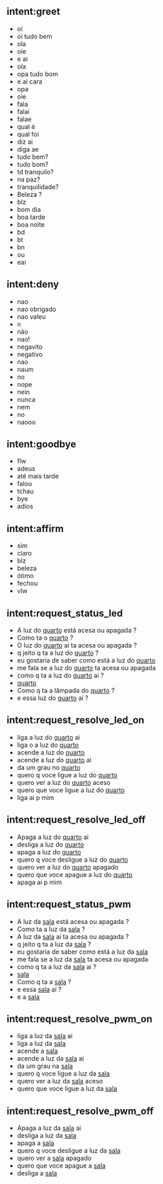 ## intent:greet
- oi
- oi tudo bem
- ola
- oie
- e ai
- ola
- opa tudo bom
- e ai cara
- opa
- oie
- fala
- falai
- falae
- qual é
- qual foi
- diz ai
- diga ae
- tudo bem?
- tudo bom?
- td tranquilo?
- na paz?
- tranquilidade?
- Beleza ?
- blz
- bom dia
- boa tarde
- boa noite
- bd
- bt
- bn
- ou
- eai

## intent:deny
- nao
- nao obrigado
- nao valeu
- n
- não
- nao!
- negavito
- negativo
- nao
- naum
- no
- nope
- nein
- nunca
- nem
- no
- naooo

## intent:goodbye
- flw
- adeus
- até mais tarde
- falou
- tchau
- bye
- adios

## intent:affirm
- sim
- claro
- blz
- beleza
- ótimo
- fechou
- vlw

## intent:request_status_led
- A luz do [quarto](led) está acesa ou apagada ?
- Como ta o [quarto](led) ?
- O luz do [quarto](led) ai ta acesa ou apagada ?
- q jeito q ta a luz do [quarto](led) ?
- eu gostaria de saber como está a luz do [quarto](led)
- me fala se a luz do [quarto](led) ta acesa ou apagada
- como q ta a luz do [quarto](led) ai ?
- [quarto](led)
- Como q ta a lâmpada do [quarto](led) ?
- e essa luz do [quarto](led) ai ?

## intent:request_resolve_led_on
- liga a luz do [quarto](led) ai
- liga o a luz do [quarto](led)
- acende a luz do [quarto](led)
- acende a luz do [quarto](led) ai
- da um grau no [quarto](led)
- quero q voce ligue a luz do [quarto](led)
- quero ver a luz do [quarto](led) aceso
- quero que voce ligue a luz do [quarto](led)
- liga ai p mim

## intent:request_resolve_led_off
- Apaga a luz do [quarto](led) ai
- desliga a luz do [quarto](led)
- apaga a luz do [quarto](led)
- quero q voce desligue a luz do [quarto](led)
- quero ver a luz do [quarto](led) apagado
- quero que voce apague a luz do [quarto](led)
- apaga ai p mim


## intent:request_status_pwm
- A luz da [sala](pwm) está acesa ou apagada ?
- Como ta a luz da [sala](pwm) ?
- A luz da [sala](pwm) ai ta acesa ou apagada ?
- q jeito q ta a luz da [sala](pwm) ?
- eu gostaria de saber como está a luz da [sala](pwm)
- me fala se a luz da [sala](pwm) ta acesa ou apagada
- como q ta a luz da [sala](pwm) ai ?
- [sala](pwm)
- Como q ta a [sala](pwm) ?
- e essa [sala](pwm) ai ?
- e a [sala](pwm)

## intent:request_resolve_pwm_on
- liga a luz da [sala](pwm) ai
- liga a luz da [sala](pwm)
- acende a [sala](pwm)
- acende a luz da [sala](pwm) ai
- da um grau na [sala](pwm)
- quero q voce ligue a luz da [sala](pwm)
- quero ver a luz da [sala](pwm) aceso
- quero que voce ligue a luz da [sala](pwm)

## intent:request_resolve_pwm_off
- Apaga a luz da [sala](pwm) ai
- desliga a luz da [sala](pwm)
- apaga a [sala](pwm)
- quero q voce desligue a luz da [sala](pwm)
- quero ver a [sala](pwm) apagado
- quero que voce apague a [sala](pwm)
- desliga a [sala](pwm)
